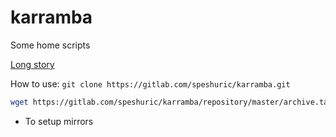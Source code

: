 # karramba
Some home scripts

[Long story](./docs/log.md) 

How to use: `git clone https://gitlab.com/speshuric/karramba.git`

```bash
wget https://gitlab.com/speshuric/karramba/repository/master/archive.tar.gz -O - | tar xz

```

- To setup mirrors 